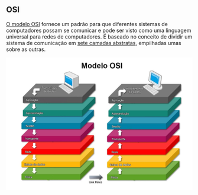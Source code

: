 ## OSI
[O modelo OSI](https://www.youtube.com/embed/oz8gvGIUKFw?start=139&end=228) fornece um padrão para que diferentes sistemas de computadores possam se comunicar e pode ser visto como uma linguagem universal para redes de computadores. É baseado no conceito de dividir um sistema de comunicação em [sete camadas abstratas](https://www.cloudflare.com/pt-br/learning/ddos/glossary/open-systems-interconnection-model-osi/), empilhadas umas sobre as outras. 

![OSI model image](../img/osi.jpg)